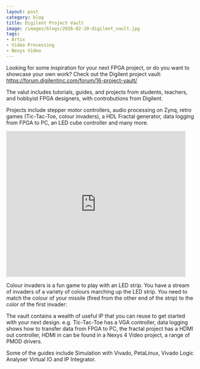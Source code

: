 ```yaml
---
layout: post
category: blog
title: Digilent Project Vault
image: /images/blogs/2016-02-20-digilent_vault.jpg
tags:
- Artix
- Video Processing
- Nexys Video
---
```



Looking for some inspiration for your next FPGA project, or do you want to showcase your own work?
Check out the Digilent project vault:
https://forum.digilentinc.com/forum/16-project-vault/
 
The valut includes tutorials, guides, and projects from students, teachers, and hobbyist FPGA designers, with controbutions from Digilent.
 
Projects include stepper motor controllers, audio processing on Zynq, retro games (Tic-Tac-Toe, colour invaders), a HDL Fractal generator, data logging from FPGA to PC, an LED cube controller and many more.

<iframe  title="" width="480" height="390" src="https://youtu.be/vrqmQA2MnSs" frameborder="0" allowfullscreen></iframe>


 
Colour invaders is a fun game to play with an LED strip. You have a stream of invaders of a variety of colours marching up the LED strip. You need to match the colour of your missile (fired from the other end of the strip) to the color of the first invader:
 
The vault contains a wealth of useful IP that you can reuse to get started with your next design. e.g. Tic-Tac-Toe has a VGA controller, data logging shows how to transfer data from FPGA to PC, the fractal project has a HDMI out controller, HDMI in can be found in a Nexys 4 Video project, a range of PMOD drivers.
 
Some of the guides include Simulation with Vivado, PetaLinux, Vivado Logic Analyser Virtual IO and IP Integrator.